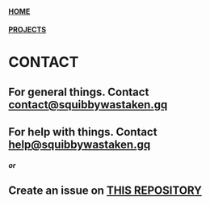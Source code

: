 #### [HOME](https://squibbywastaken.gq/index.html)
#### [PROJECTS](https://squibbywastaken.gq/projects.html)
# CONTACT
## For general things. Contact contact@squibbywastaken.gq
## For help with things. Contact help@squibbywastaken.gq
##### or
## Create an issue on [THIS REPOSITORY](https://github.com/squibbywastaken/Squibby/issues/new)
